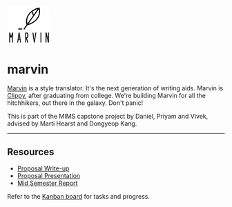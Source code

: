 <img src="./resources/marvin.jpg" width=100>

# marvin
[Marvin](https://en.wikipedia.org/wiki/Marvin_the_Paranoid_Android) is a style translator. It's the next generation of writing aids. Marvin is [Clippy](https://en.wikipedia.org/wiki/Office_Assistant), after graduating from college. We're building Marvin for all the hitchhikers, out there in the galaxy. Don't panic! 

This is part of the MIMS capstone project by Daniel, Priyam and Vivek, advised by Marti Hearst and Dongyeop Kang. 

---
## Resources
- [Proposal Write-up](./resources/Capstone_Proposal.pdf)
- [Proposal Presentation](https://docs.google.com/presentation/d/1WDxKhQlrkEXCB8D0i7ft0GGVZ21YWNWPEra_PcqXI2o/edit?usp=sharing)
- [Mid Semester Report](./resources/Mid_Semester_Report.pdf)


Refer to the [Kanban board](https://github.com/nuwandavek/marvin/projects/1) for tasks and progress.
